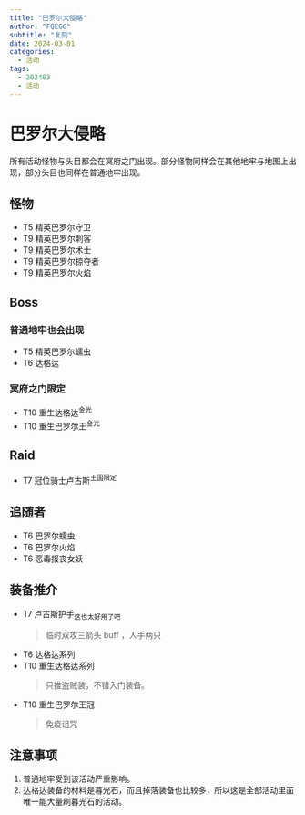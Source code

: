 ```yaml
---
title: "巴罗尔大侵略"
author: "FQEGG"
subtitle: "复刻"
date: 2024-03-01
categories:
  - 活动
tags:
  - 202403
  - 活动
---
```


# 巴罗尔大侵略

所有活动怪物与头目都会在冥府之门出现。部分怪物同样会在其他地牢与地图上出现，部分头目也同样在普通地牢出现。
 
## 怪物

- T5 精英巴罗尔守卫 
- T9 精英巴罗尔刺客 
- T9 精英巴罗尔术士 
- T9 精英巴罗尔掠夺者 
- T9 精英巴罗尔火焰

## Boss

### 普通地牢也会出现

- T5 精英巴罗尔蠕虫 
- T6 达格达

### 冥府之门限定

- T10 重生达格达<sup>金光</sup>
- T10 重生巴罗尔王<sup>金光</sup>

## Raid

- T7 冠位骑士卢古斯<sup>王国限定</sup>

## 追随者

- T6 巴罗尔蠕虫 
- T6 巴罗尔火焰 
- T6 恶毒报丧女妖 

## 装备推介

- T7 卢古斯护手<sub>这也太好用了吧</sub>
  > 临时双攻三箭头 buff ，人手两只
- T6 达格达系列
- T10 重生达格达系列
  > 只推盗贼装，不错入门装备。 
- T10 重生巴罗尔王冠
  > 免疫诅咒

## 注意事项
1. 普通地牢受到该活动严重影响。
2. 达格达装备的材料是暮光石，而且掉落装备也比较多，所以这是全部活动里面唯一能大量刷暮光石的活动。